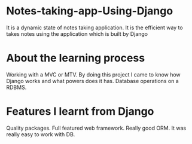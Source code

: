 # Notes-taking-app-Using-Django
It is a dynamic state of notes taking application. It is the efficient way to takes notes using the application which is built by Django
# About the learning process
Working with a MVC or MTV.
By doing this project I came to know how Django works and what powers does it has.
Database operations on a RDBMS.
# Features I learnt from Django
Quality packages.
Full featured web framework.
Really good ORM. It was really easy to work with DB.
